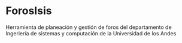 ForosIsis
=========

Herramienta de planeación y gestión de foros del departamento de Ingeriería de sistemas y computación de la Universidad  de los Andes
